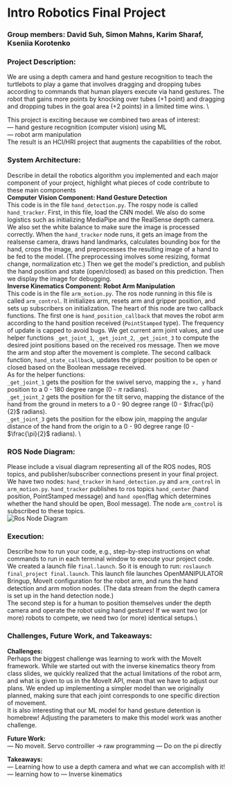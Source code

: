 # Intro Robotics Final Project
### Group members: David Suh, Simon Mahns, Karim Sharaf, Kseniia Korotenko

### Project Description:
We are using a depth camera and hand gesture recognition to teach the turtlebots to play a game that involves
dragging and dropping tubes according to commands that human players execute via hand gestures. The robot that
gains more points by knocking over tubes (+1 point) and dragging and dropping tubes in the goal area (+2 points)
in a limited time wins. \

This project is exciting because we combined two areas of interest: \
— hand gesture recognition (computer vision) using ML \
— robot arm manipulation \
The result is an HCI/HRI project that augments the capabilities of the robot.

### System Architecture:
Describe in detail the robotics algorithm you implemented and each major component of your project, highlight what pieces of code contribute to these main components \
**Computer Vision Component: Hand Gesture Detection** \
This code is in the file `hand_detection.py`. The rospy node is called `hand_tracker`. First, in this file, load the CNN model. We also do some logistics such as initializing MediaPipe and the RealSense depth camera. We also set the white balance to make sure the image is processed correctly. When the `hand_tracker` node runs, it gets an image from the realsense camera, draws hand landmarks, calculates bounding box for the hand, crops the image, and preprocesses the resulting image of a hand to be fed to the model. (The preprocessing imolves some resizing, format change, normalization etc.) Then we get the model's prediction, and publish the hand position and state (open/closed) as based on this prediction. Then we display the image for debugging. \
**Inverse Kinematics Component: Robot Arm Manipulation** \
This code is in the file `arm_motion.py`. The ros node running in this file is called `arm_control`. It initializes arm, resets arm and gripper position, and sets up subscribers on initialization. The heart of this node are two callback functions. The first one is `hand_position_callback` that moves the robot arm according to the hand position received (`PointStamped` type). The frequency of update is capped to avoid bugs. We get current arm joint values, and use helper functions `_get_joint_1`, `_get_joint_2`, `_get_joint_3` to compute the desired joint positions based on the received ros message. Then we move the arm and stop after the movement is complete. The second callback function, `hand_state_callback`, updates the gripper position to be open or closed based on the Boolean message received. \
As for the helper functions: \
`_get_joint_1` gets the position for the swivel servo, mapping the `x, y` hand position to a $0$ - $180$ degree range ($0$ - $\pi$ radians). \
`_get_joint_2` gets the position for the tilt servo, mapping the distance of the hand from the ground in meters to a $0$ - $90$ degree range ($0$ - $\frac{\pi}{2}$ radians). \
`_get_joint_3` gets the position for the elbow join, mapping the angular distance of the hand from the origin to a $0$ - $90$ degree range ($0$ - $\frac{\pi}{2}$ radians). \

### ROS Node Diagram:
Please include a visual diagram representing all of the ROS nodes, ROS topics, and publisher/subscriber connections present in your final project. \
We have two nodes: `hand_tracker` in `hand_detection.py` and `arm_control` in `arm_motion.py`. `hand_tracker` publishes to ros topics `hand_center` (hand position, PointStamped message) and `hand open`(flag which determines whether the hand should be open, Bool message). The node `arm_control` is subscribed to these topics. \
![Ros Node Diagram](<Screenshot 2024-05-23 at 1.09.33 PM-1.png>)

### Execution:
Describe how to run your code, e.g., step-by-step instructions on what commands to run in each terminal window to execute your project code. \
We created a launch file `final.launch`. So it is enough to run: `roslaunch final_project final.launch`. This launch file launches OpenMANIPULATOR Bringup, MoveIt configuration for the robot arm, and runs the hand detection and arm motion nodes. (The data stream from the depth camera is set up in the hand detection node.) \
The second step is for a human to position themselves under the depth camera and operate the robot using hand gestures! If we want two (or more) robots to compete, we need two (or more) identical setups.\

### Challenges, Future Work, and Takeaways:

**Challenges:** \
Perhaps the biggest challenge was learning to work with the MoveIt framework. While we started out with the inverse kinematics theory from class slides, we quickly realized that the actual limitations of the robot arm, and what is given to us in the MoveIt API, mean that we have to adjust our plans. We ended up implementing a simpler model than we originally planned, making sure that each joint corresponds to one specific direction of movement. \
It is also interesting that our ML model for hand gesture detention is homebrew! Adjusting the parameters to make this model work was another challenge.

**Future Work:** \
— No moveit. Servo controiller -> raw programming
— Do on the pi directly

**Takeaways:** \
— Learning how to use a depth camera and what we can accomplish with it! \
— learning how to
— Inverse kinematics

